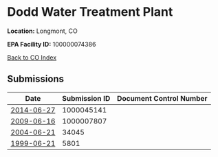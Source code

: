 # Dodd Water Treatment Plant

**Location:** Longmont, CO

**EPA Facility ID:** 100000074386

[Back to CO Index](../../index.md)

## Submissions

| Date | Submission ID | Document Control Number |
|------|--------------|-------------------------|
| [2014-06-27](submissions/1000045141.md) | 1000045141 |  |
| [2009-06-16](submissions/1000007807.md) | 1000007807 |  |
| [2004-06-21](submissions/34045.md) | 34045 |  |
| [1999-06-21](submissions/5801.md) | 5801 |  |
